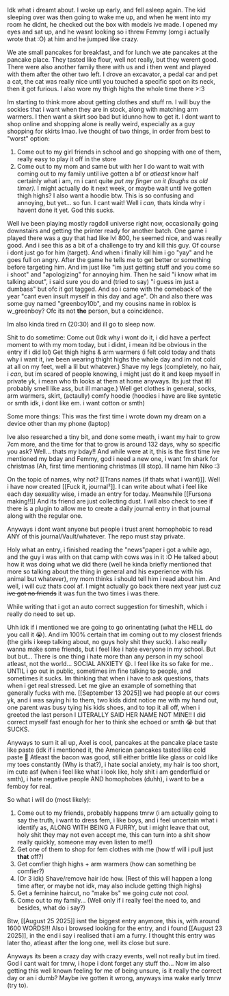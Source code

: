 Idk what i dreamt about.
I woke up early, and fell asleep again. The kid sleeping over was then going to wake me up, and when he went into my room he didnt, he checked out the box with models ive made. I opened my eyes and sat up, and he wasnt looking so i threw Femmy (omg i actually wrote that :O) at him and he jumped like crazy.

We ate small pancakes for breakfast, and for lunch we ate pancakes at the pancake place. They tasted like flour, well not really, but they werent good. There were also another family there with us and i then went and played with them after the other two left. I drove an excavator, a pedal car and pet a cat, the cat was really nice until you touched a specific spot on its neck, then it got furious.
I also wore my thigh highs the whole time there >:3

Im starting to think more about getting clothes and stuff rn. I will buy the sockies that i want when they are in stock, along with matching arm warmers. I then want a skirt soo bad but idunno how to get it. I dont want to shop online and shopping alone is really weird, especially as a guy shopping for skirts lmao. Ive thought of two things, in order from best to "worst" option:
1. Come out to my girl friends in school and go shopping with one of them, really easy to play it off in the store
2. Come out to my mom and same but with her
I do want to wait with coming out to my family until ive gotten a bf or *atleast* know half certainly what i am, rn i cant quite *put my finger on it (laughs as old timer).*
I might actually do it next week, or maybe wait until ive gotten thigh highs? I also want a hoodie btw. This is so confusing and annoying, but yet... so fun. I cant wait! Well i *can*, thats kinda why i havent done it yet. God this sucks.

Well ive been playing mostly ragdoll universe right now, occasionally going downstairs and getting the printer ready for another batch. One game i played there was a guy that had like lvl 800, he seemed nice, and was really good. And i see this as a bit of a challenge to try and kill this guy. Of course i dont just go for him (target). And when i finally kill him i go "yay" and he goes full on angry. After the game he tells me to get better or something before targeting him. And im just like "im just getting stuff and you come so i shoot" and "apologizing" for annoying him. Then he said "i know what im talking about", i said sure you do and (tried to say) "i guess im just a dumbass" but ofc it got tagged. And so i came with the comeback of the year "cant even insult myself in this day and age".
Oh and also there was some guy named "greenboy10b", and my cousins name in roblox is w_greenboy? Ofc its not **the** person, but a coincidence.

Im also kinda tired rn (20:30) and ill go to sleep now.

Shit to do sometime:
Come out (Idk why i wont do it, i did have a perfect moment to with my mom today, but i didnt, i mean itd be obvious in the entry if i did lol)
Get thigh highs & arm warmers (i felt cold today and thats why i want it, ive been wearing thight highs the whole day and im not cold at all on my feet, well a lil but whatever.)
Shave my legs (completely, no hair, i *can*, but im scared of people knowing, i might just do it and keep myself in private yk, i mean who th looks at them at home anyways. Its just that itll probably smell like ass, but ill manage.)
Well get clothes in general, socks, arm warmers, skirt, (actaully) comfy hoodie (hoodies i have are like syntetic or smth idk, i dont like em. i want cotton or smth)

Some more things:
This was the first time i wrote down my dream on a device other than my phone (laptop)

Ive also researched a tiny bit, and done some m~~e~~ath, i want my hair to grow 7cm more, and the time for that to grow is around 132 days, why so specific you ask? Well... thats my bday!! And while were at it, this is the first time ive mentioned my bday and Femmy, god i need a new one, i want 1m shark for christmas (Ah, first time mentioning christmas (ill stop). Ill name him Niko :3

On the topic of names, why not? [[Trans names (if thats what i want)]].
Well i have now created [[Fuck it, journal²]]. I can write about what i feel like each day sexuality wise, i made an entry for today. Meanwhile [[Fursona making!!]] And its friend are just collecting dust. I will also check to see if there is a plugin to allow me to create a daily journal entry in that journal along with the regular one.

Anyways i dont want anyone but people i trust arent homophobic to read ANY of this journal/Vault/whatever. The repo must stay private.

Holy what an entry, i finished reading the "news"paper i got a while ago, and the guy i was with on that camp with cows was in it :O He talked about how it was doing what we did there (well he kinda briefly mentioned that more so talking about the thing in general and his experience with his animal but whatever), my mom thinks i should tell him i read about him. And well, i will cuz thats cool af. I might actually go back there next year just cuz ~~ive got no friends~~ it was fun the two times i was there.

While writing that i got an auto correct suggestion for timeshift, which i really do need to set up.

Uhh idk if i mentioned we are going to go orinentating (what the HELL do you call it 😭). And im 100% certain that im coming out to my closest friends (the girls i keep talking about, no guys holy shit they suck). I also really wanna make some friends, but i feel like i hate everyone in my school. But but but... There is one thing i hate more than any person in my school atleast, not the world... SOCIAL ANXIETY 😫. I feel like its so fake for me.. UNTIL i go out in public, sometimes im fine talking to people, and sometimes it sucks. Im thinking that when i have to ask questions, thats when i get real stressed. Let me give an example of something that generally fucks with me. [[September 13 2025]] we had people at our cows yk, and i was saying hi to them, two kids didnt notice me with my hand out, one parent was busy tying his kids shoes, and to top it all off, when i greeted the last person I LITERALLY SAID HER NAME NOT MINE!! I did correct myself fast enough for her to think she echoed or smth 😭 but that SUCKS.

Anyways to sum it all up, Axel is cool, pancakes at the pancake place taste like paste (idk if i mentioned it, the American pancakes tasted like cold paste 🤢 Atleast the bacon was good, still either brittle like glass or cold like my toes constantly (Why is that?), i hate social anxiety, my hair is too short, im cute asf (when i feel like what i look like, holy shit i am genderfluid or smth), i hate negative people AND homophobes (duhh), i want to be a femboy for real.

So what i will do (most likely):
1. Come out to my friends, probably happens tmrw (i am actually going to say the truth, i want to dress fem, i like boys, and i feel uncertain what i identify as, ALONG WITH BEING A FURRY, but i might leave that out, holy shit they may not even accept me, this can turn into a shit show really quickly, someone may even listen to me!!)
2. Get one of them to shop for fem clothes with me (how tf will i pull just **that** off?)
3. Get comfier thigh highs + arm warmers (how can something be comfier?)
4. (Or 3 idk) Shave/remove hair idc how.
(Rest of this will happen a long time after, or maybe not idk, may also include getting thigh highs)
5. Get a feminine haircut, no "make bs" we going *cute* not *cool*.
6. Come out to my family... (Well only if i really feel the need to, and besides, what do i say?)

Btw, [[August 25 2025]] isnt the biggest entry anymore, this is, with around 1600 WORDS!!! Also i browsed looking for the entry, and i found [[August 23 2025]], in the end i say i realised that i am a furry. I thought this entry was later tho, atleast after the long one, well its close but sure.

Anyways its been a crazy day with crazy events, well not really but im tired. God i cant wait for tmrw, i hope i dont forget any stuff tho... Now im also getting this well known feeling for me of being unsure, is it really the correct day or an i dumb? Maybe ive gotten it wrong, anyways ima wake early tmrw (try to).